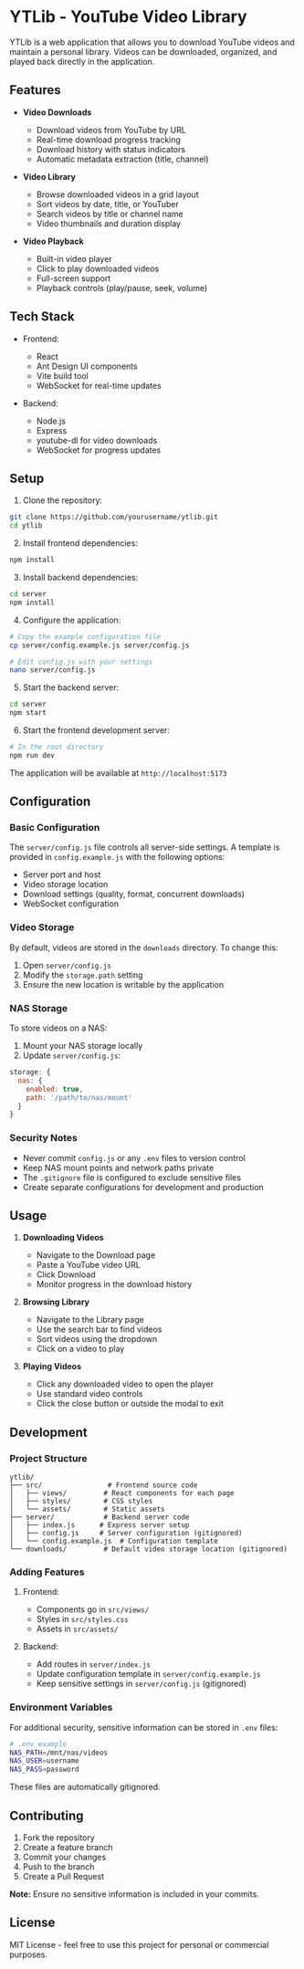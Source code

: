 # YTLib - YouTube Video Library

YTLib is a web application that allows you to download YouTube videos and maintain a personal library. Videos can be downloaded, organized, and played back directly in the application.

## Features

- **Video Downloads**
  - Download videos from YouTube by URL
  - Real-time download progress tracking
  - Download history with status indicators
  - Automatic metadata extraction (title, channel)

- **Video Library**
  - Browse downloaded videos in a grid layout
  - Sort videos by date, title, or YouTuber
  - Search videos by title or channel name
  - Video thumbnails and duration display

- **Video Playback**
  - Built-in video player
  - Click to play downloaded videos
  - Full-screen support
  - Playback controls (play/pause, seek, volume)

## Tech Stack

- Frontend:
  - React
  - Ant Design UI components
  - Vite build tool
  - WebSocket for real-time updates

- Backend:
  - Node.js
  - Express
  - youtube-dl for video downloads
  - WebSocket for progress updates

## Setup

1. Clone the repository:
```bash
git clone https://github.com/yourusername/ytlib.git
cd ytlib
```

2. Install frontend dependencies:
```bash
npm install
```

3. Install backend dependencies:
```bash
cd server
npm install
```

4. Configure the application:
```bash
# Copy the example configuration file
cp server/config.example.js server/config.js

# Edit config.js with your settings
nano server/config.js
```

5. Start the backend server:
```bash
cd server
npm start
```

6. Start the frontend development server:
```bash
# In the root directory
npm run dev
```

The application will be available at `http://localhost:5173`

## Configuration

### Basic Configuration

The `server/config.js` file controls all server-side settings. A template is provided in `config.example.js` with the following options:

- Server port and host
- Video storage location
- Download settings (quality, format, concurrent downloads)
- WebSocket configuration

### Video Storage

By default, videos are stored in the `downloads` directory. To change this:

1. Open `server/config.js`
2. Modify the `storage.path` setting
3. Ensure the new location is writable by the application

### NAS Storage

To store videos on a NAS:

1. Mount your NAS storage locally
2. Update `server/config.js`:
```javascript
storage: {
  nas: {
    enabled: true,
    path: '/path/to/nas/mount'
  }
}
```

### Security Notes

- Never commit `config.js` or any `.env` files to version control
- Keep NAS mount points and network paths private
- The `.gitignore` file is configured to exclude sensitive files
- Create separate configurations for development and production

## Usage

1. **Downloading Videos**
   - Navigate to the Download page
   - Paste a YouTube video URL
   - Click Download
   - Monitor progress in the download history

2. **Browsing Library**
   - Navigate to the Library page
   - Use the search bar to find videos
   - Sort videos using the dropdown
   - Click on a video to play

3. **Playing Videos**
   - Click any downloaded video to open the player
   - Use standard video controls
   - Click the close button or outside the modal to exit

## Development

### Project Structure

```
ytlib/
├── src/                # Frontend source code
│   ├── views/         # React components for each page
│   ├── styles/        # CSS styles
│   └── assets/        # Static assets
├── server/            # Backend server code
│   ├── index.js      # Express server setup
│   ├── config.js     # Server configuration (gitignored)
│   └── config.example.js  # Configuration template
└── downloads/         # Default video storage location (gitignored)
```

### Adding Features

1. Frontend:
   - Components go in `src/views/`
   - Styles in `src/styles.css`
   - Assets in `src/assets/`

2. Backend:
   - Add routes in `server/index.js`
   - Update configuration template in `server/config.example.js`
   - Keep sensitive settings in `server/config.js` (gitignored)

### Environment Variables

For additional security, sensitive information can be stored in `.env` files:

```bash
# .env example
NAS_PATH=/mnt/nas/videos
NAS_USER=username
NAS_PASS=password
```

These files are automatically gitignored.

## Contributing

1. Fork the repository
2. Create a feature branch
3. Commit your changes
4. Push to the branch
5. Create a Pull Request

**Note:** Ensure no sensitive information is included in your commits.

## License

MIT License - feel free to use this project for personal or commercial purposes.
